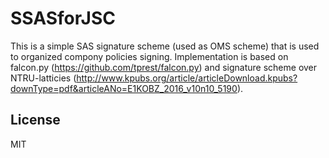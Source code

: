 # SSASforJSC

This is a simple SAS signature scheme (used as OMS scheme) that is used to organized compony policies signing. Implementation is based on falcon.py (https://github.com/tprest/falcon.py) and signature scheme over NTRU-latticies (http://www.kpubs.org/article/articleDownload.kpubs?downType=pdf&articleANo=E1KOBZ_2016_v10n10_5190).

## License

MIT
